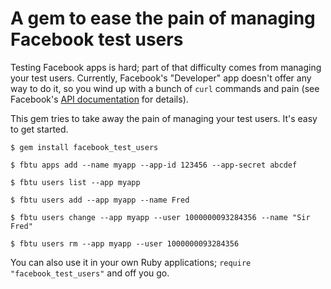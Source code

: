 # A gem to ease the pain of managing Facebook test users

Testing Facebook apps is hard; part of that difficulty comes from
managing your test users. Currently, Facebook's "Developer" app
doesn't offer any way to do it, so you wind up with a bunch of `curl`
commands and pain (see Facebook's [API
documentation](https://developers.facebook.com/docs/test_users/) for
details).

This gem tries to take away the pain of managing your test users. It's
easy to get started.

`$ gem install facebook_test_users`

`$ fbtu apps add --name myapp --app-id 123456 --app-secret abcdef`

`$ fbtu users list --app myapp`

`$ fbtu users add --app myapp --name Fred`

`$ fbtu users change --app myapp --user 1000000093284356 --name "Sir Fred"`

`$ fbtu users rm --app myapp --user 1000000093284356`

You can also use it in your own Ruby applications; `require
"facebook_test_users"` and off you go.
